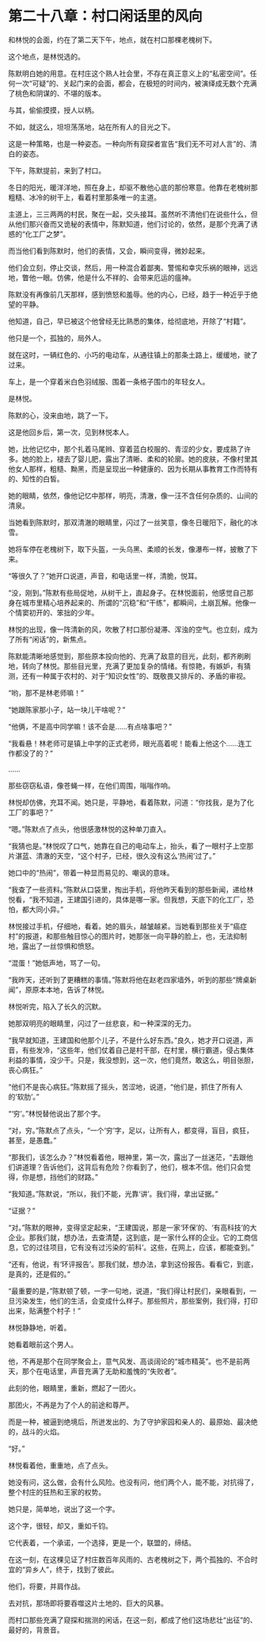 # 第二十八章：村口闲话里的风向

和林悦的会面，约在了第二天下午，地点，就在村口那棵老槐树下。

这个地点，是林悦选的。

陈默明白她的用意。在村庄这个熟人社会里，不存在真正意义上的“私密空间”。任何一次“可疑”的、关起门来的会面，都会，在极短的时间内，被演绎成无数个充满了桃色和阴谋的、不堪的版本。

与其，偷偷摸摸，授人以柄。

不如，就这么，坦坦荡荡地，站在所有人的目光之下。

这是一种策略，也是一种姿态。一种向所有窥探者宣告“我们无不可对人言”的、清白的姿态。

下午，陈默提前，来到了村口。

冬日的阳光，暖洋洋地，照在身上，却驱不散他心底的那份寒意。他靠在老槐树那粗糙、冰冷的树干上，看着村里那条唯一的主道。

主道上，三三两两的村民，聚在一起，交头接耳。虽然听不清他们在说些什么，但从他们那兴奋而又诡秘的表情中，陈默知道，他们讨论的，依然，是那个充满了诱惑的“化工厂之梦”。

而当他们看到陈默时，他们的表情，又会，瞬间变得，微妙起来。

他们会立刻，停止交谈，然后，用一种混合着鄙夷、警惕和幸灾乐祸的眼神，远远地，瞥他一眼。仿佛，他是什么不祥的、会带来厄运的瘟神。

陈默没有再像前几天那样，感到愤怒和羞辱。他的内心，已经，趋于一种近乎于绝望的平静。

他知道，自己，早已被这个他曾经无比熟悉的集体，给彻底地，开除了“村籍”。

他只是一个，孤独的，局外人。

就在这时，一辆红色的、小巧的电动车，从通往镇上的那条土路上，缓缓地，驶了过来。

车上，是一个穿着米白色羽绒服、围着一条格子围巾的年轻女人。

是林悦。

陈默的心，没来由地，跳了一下。

这是他回乡后，第一次，见到林悦本人。

她，比他记忆中，那个扎着马尾辫、穿着蓝白校服的、青涩的少女，要成熟了许多。她的脸上，褪去了婴儿肥，露出了清晰、柔和的轮廓。她的皮肤，不像村里其他女人那样，粗糙、黝黑，而是呈现出一种健康的、因为长期从事教育工作而特有的、知性的白皙。

她的眼睛，依然，像他记忆中那样，明亮，清澈，像一汪不含任何杂质的、山间的清泉。

当她看到陈默时，那双清澈的眼睛里，闪过了一丝笑意，像冬日暖阳下，融化的冰雪。

她将车停在老槐树下，取下头盔，一头乌黑、柔顺的长发，像瀑布一样，披散了下来。

“等很久了？”她开口说道，声音，和电话里一样，清脆，悦耳。

“没，刚到。”陈默有些局促地，从树干上，直起身子。在林悦面前，他感觉自己那身在城市里精心培养起来的、所谓的“沉稳”和“干练”，都瞬间，土崩瓦解。他像一个情窦初开的、笨拙的少年。

林悦的出现，像一阵清新的风，吹散了村口那份凝滞、浑浊的空气。也立刻，成为了所有“闲话”的，新焦点。

陈默能清晰地感觉到，那些原本投向他的、充满了敌意的目光，此刻，都齐刷刷地，转向了林悦。那些目光里，充满了更加复杂的情绪。有惊艳，有嫉妒，有猜测，还有一种属于农村的、对于“知识女性”的、既敬畏又排斥的、矛盾的审视。

“哟，那不是林老师嘛！”

“她跟陈家那小子，站一块儿干啥呢？”

“他俩，不是高中同学嘛！该不会是……有点啥事吧？”

“我看悬！林老师可是镇上中学的正式老师，眼光高着呢！能看上他这个……连工作都没了的？”

……

那些窃窃私语，像苍蝇一样，在他们周围，嗡嗡作响。

林悦却仿佛，充耳不闻。她只是，平静地，看着陈默，问道：“你找我，是为了化工厂的事吧？”

“嗯。”陈默点了点头，他很感激林悦的这种单刀直入。

“我猜也是。”林悦叹了口气，她靠在自己的电动车上，抬头，看了一眼村子上空那片湛蓝、清澈的天空，“这个村子，已经，很久没有这么‘热闹’过了。”

她口中的“热闹”，带着一种显而易见的、嘲讽的意味。

“我查了一些资料。”陈默从口袋里，掏出手机，将他昨天看到的那些新闻，递给林悦看，“我不知道，王建国引进的，具体是哪一家。但我想，天底下的化工厂，恐怕，都大同小异。”

林悦接过手机，仔细地，看着。她的眉头，越皱越紧。当她看到那些关于“癌症村”的报道，和那些触目惊心的图片时，她那张一向平静的脸上，也，无法抑制地，露出了一丝惊惧和愤怒。

“混蛋！”她低声地，骂了一句。

“我昨天，还听到了更糟糕的事情。”陈默将他在赵老四家墙外，听到的那些“牌桌新闻”，原原本本地，告诉了林悦。

林悦听完，陷入了长久的沉默。

她那双明亮的眼睛里，闪过了一丝悲哀，和一种深深的无力。

“我早就知道，王建国和他那个儿子，不是什么好东西。”良久，她才开口说道，声音，有些发冷，“这些年，他们仗着自己是村干部，在村里，横行霸道，侵占集体利益的事情，没少干。只是，我没想到，这一次，他们竟然，敢这么，明目张胆，丧心病狂。”

“他们不是丧心病狂。”陈默摇了摇头，苦涩地，说道，“他们是，抓住了所有人的‘软肋’。”

“‘穷’。”林悦替他说出了那个字。

“对，穷。”陈默点了点头，“一个‘穷’字，足以，让所有人，都变得，盲目，疯狂，甚至，是愚蠢。”

“那我们，该怎么办？”林悦看着他，眼神里，第一次，露出了一丝迷茫，“去跟他们讲道理？告诉他们，这背后有危险？你看到了，他们，根本不信。他们只会觉得，你是想，挡他们的财路。”

“我知道。”陈默说，“所以，我们不能，光靠‘讲’。我们得，拿出证据。”

“证据？”

“对。”陈默的眼神，变得坚定起来，“王建国说，那是一家‘环保’的、‘有高科技’的大企业。那我们就，想办法，去查清楚，这到底，是一家什么样的企业。它的工商信息，它的过往项目，它有没有过污染的‘前科’。这些，在网上，应该，都能查到。”

“还有，他说，有‘环评报告’。那我们就，想办法，拿到这份报告。看看它，到底，是真的，还是假的。”

“最重要的是，”陈默顿了顿，一字一句地，说道，“我们得让村民们，亲眼看到，一旦污染发生，他们的生活，会变成什么样子。那些照片，那些案例，我们得，打印出来，贴满整个村子！”

林悦静静地，听着。

她看着眼前这个男人。

他，不再是那个在同学聚会上，意气风发、高谈阔论的“城市精英”。也不是前两天，那个在电话里，声音充满了无助和羞愧的“失败者”。

此刻的他，眼睛里，重新，燃起了一团火。

那团火，不再是为了个人的前途和尊严。

而是一种，被逼到绝境后，所迸发出的、为了守护家园和亲人的、最原始、最决绝的，战斗的火焰。

“好。”

林悦看着他，重重地，点了点头。

她没有问，这么做，会有什么风险。也没有问，他们两个人，能不能，对抗得了，整个村庄的狂热和王家的权势。

她只是，简单地，说出了这一个字。

这个字，很轻，却又，重如千钧。

它代表着，一个承诺，一个选择，更是一个，联盟的，缔结。

在这一刻，在这棵见证了村庄数百年风雨的、古老槐树之下，两个孤独的、不合时宜的“异乡人”，终于，找到了彼此。

他们，将要，并肩作战。

去对抗，那场即将要吞噬这片土地的、巨大的风暴。

而村口那些充满了窥探和揣测的闲话，在这一刻，都成了他们这场悲壮“出征”的、最好的，背景音。